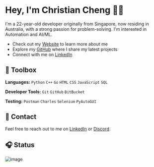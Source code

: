 <summary style="list-style-type: none;"><h1>Hey, I'm Christian Cheng 👋🏼</h1></summary>

I'm a 22-year-old developer originally from Singapore, now residing in Australia, with a strong passion for problem-solving. I'm interested in Automation and AI/ML.

- Check out my [Website](https://christiancheng15.github.io/) to learn more about me
- Explore my [GitHub](https://github.com/christiancheng15) where I share my latest projects
- Connect with me on [LinkedIn](https://www.linkedin.com/in/christiancheng15/)

## 🧰 Toolbox

**Languages:** `Python` `C++` `Go` `HTML` `CSS` `JavaScript` `SQL`

**Developer Tools:** `Git` `GitHub` `BitBucket`

**Testing:** `Postman` `Charles` `Selenium` `PyAutoGUI`

## 💬 Contact

Feel free to reach out to me on [LinkedIn](https://www.linkedin.com/in/christiancheng15/) or [Discord](https://discordapp.com/users/910033554644295750).

## 🎧 Status

![image](https://discord-readme-badge.vercel.app/api?id=910033554644295750)
